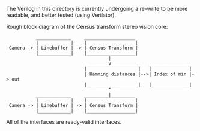 The Verilog in this directory is currently undergoing a re-write to be more
readable, and better tested (using Verilator).

Rough block diagram of the Census transform stereo vision core:
```        
           _____________     ___________________
           |            |    |                  |
 Camera -> | Linebuffer | -> | Census Transform |
           |____________|    |__________________|   
                                      |
                              ________V__________    _______________
                             |                   |   |              | 
                             | Hamming distances |-->| Index of min |-> out
                             |___________________|   |______________|
                                      ^
           _____________     _________|_________
           |            |    |                  |
 Camera -> | Linebuffer | -> | Census Transform |
           |____________|    |__________________|   
```

All of the interfaces are ready-valid interfaces.

